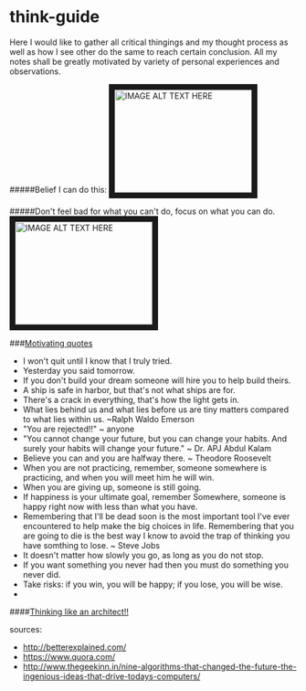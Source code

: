 # think-guide

Here I would like to gather all critical thingings and my thought process as well as how I see other do the same to reach certain conclusion. All my notes shall be greatly motivated by variety of personal experiences and observations.


#####Belief I can do this: 
<a href="http://www.youtube.com/watch?feature=player_embedded&v=7TXEZ4tP06c
" target="_blank"><img src="http://img.youtube.com/vi/7TXEZ4tP06c/0.jpg" 
alt="IMAGE ALT TEXT HERE" width="240" height="180" border="10" /></a>

#####Don't feel bad for what you can't do, focus on what you can do.
<a href="http://www.youtube.com/watch?feature=player_embedded&v=36m1o-tM05g
" target="_blank"><img src="http://img.youtube.com/vi/36m1o-tM05g/0.jpg" 
alt="IMAGE ALT TEXT HERE" width="240" height="180" border="10" /></a>


###[Motivating quotes](https://github.com/bhochhi/think-guide/wiki/Motivating-quotes)
* I won't quit until I know that I truly tried.
* Yesterday you said tomorrow.
* If you don't build your dream someone will hire you to help build theirs.
* A ship is safe in harbor, but that's not what ships are for.
* There's a crack in everything, that's how the light gets in.
* What lies behind us and what lies before us are tiny matters compared to what lies within us. ~Ralph Waldo Emerson
* "You are rejected!!" ~ anyone
* "You cannot change your future, but you can change your habits. And surely your habits will change your future." ~ Dr. APJ Abdul Kalam
* Believe you can and you are halfway there. ~ Theodore Roosevelt
* When you are not practicing, remember, someone somewhere is practicing, and when you will meet him he will win.
* When you are giving up, someone is still going.
* If happiness is your ultimate goal, remember Somewhere, someone is happy right now with less than what you have. 
* Remembering that I'll be dead soon is the most important tool I've ever encountered to help make the big choices in life. Remembering that you are going to die is the best way I know to avoid the trap of thinking you have somthing to lose. ~ Steve Jobs
* It doesn't matter how slowly you go, as long as you do not stop.
* If you want something you never had then you must do something you never did.
* Take risks: if you win, you will be happy; if you lose, you will be wise.
* 

####[Thinking like an architect!!](https://github.com/bhochhi/think-guide/wiki/Thinking-like-an-architect)





















sources:
- http://betterexplained.com/
- https://www.quora.com/
- http://www.thegeekinn.in/nine-algorithms-that-changed-the-future-the-ingenious-ideas-that-drive-todays-computers/

